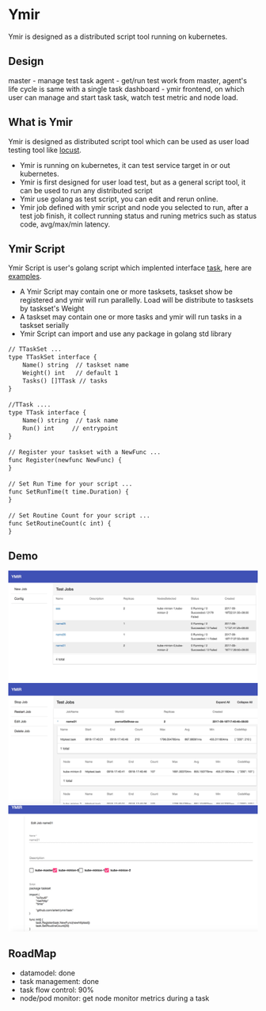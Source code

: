 # Ymir
Ymir is designed as a distributed script tool running on kubernetes.

## Design 
master - manage test task
agent  - get/run test work from master, agent's life cycle is same with a single task
dashboard - ymir frontend, on which user can manage and start task task, watch test metric and node load.

## What is Ymir
Ymir is designed as distributed script tool which can be used as user load testing tool like [locust](https://locust.io/). 
- Ymir is running on kubernetes, it can test service target in or out kubernetes.
- Ymir is first designed for user load test, but as a general script tool, it can be used to run any distributed script 
- Ymir use golang as test script, you can edit and rerun online.
- Ymir job defined with ymir script and node you selected to run, after a test job finish, it collect running status and runing metrics such as status code, avg/max/min latency.


## Ymir Script
Ymir Script is user's golang script which implented interface [task](https://github.com/arlert/ymir/blob/master/task/task.go), here are [examples](https://github.com/arlert/ymir/tree/master/taskset).

- A Ymir Script may contain one or more tasksets, taskset show be registered and ymir will run parallelly. Load will be distribute to tasksets by taskset's Weight
- A taskset may contain one or more tasks and ymir will run tasks in a taskset serially
- Ymir Script can import and use any package in golang std library

```
// TTaskSet ...
type TTaskSet interface {
	Name() string  // taskset name
	Weight() int   // default 1
	Tasks() []TTask // tasks
}

//TTask ....
type TTask interface {
	Name() string  // task name
	Run() int     // entrypoint
}

// Register your taskset with a NewFunc ...
func Register(newfunc NewFunc) {
}

// Set Run Time for your script ...
func SetRunTime(t time.Duration) {
}

// Set Routine Count for your script ...
func SetRoutineCount(c int) {
}

```

## Demo
![Alt text](/demo/demo-0.png)
![Alt text](/demo/demo-1.png)
![Alt text](/demo/demo-2.png)

## RoadMap
- datamodel: done
- task management: done
- task flow control: 90%
- node/pod monitor: get node monitor metrics during a task
